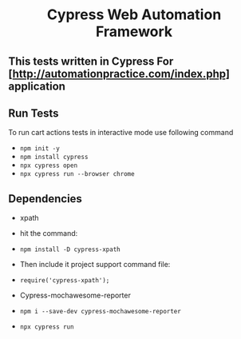 # <h1 align="center">Cypress Web Automation Framework</h1>
## This tests written in Cypress For [http://automationpractice.com/index.php] application

## Run Tests
To run cart actions tests in interactive mode use following command
- `npm init -y`
- `npm install cypress`
- `npx cypress open`
- `npx cypress run --browser chrome`


## Dependencies

- xpath
- hit the command: 
- `npm install -D cypress-xpath`
- Then include it project support command file:
- `require('cypress-xpath');`

- Cypress-mochawesome-reporter
- `npm i --save-dev cypress-mochawesome-reporter`
- `npx cypress run`
